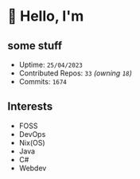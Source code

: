 # 👋 Hello, I'm 

## some stuff

- Uptime: `25/04/2023`
- Contributed Repos: `33` *(owning `18`)*
- Commits: `1674`

## Interests

- FOSS
- DevOps
- Nix(OS)
- Java
- C#
- Webdev
